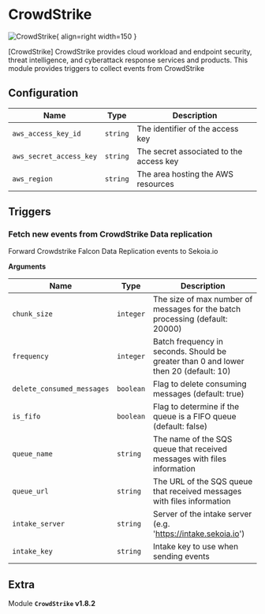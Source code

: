 # CrowdStrike

![CrowdStrike](/assets/playbooks/library/crowdstrike.png){ align=right width=150 }

[CrowdStrike] CrowdStrike provides cloud workload and endpoint security, threat intelligence, and cyberattack response services and products.
 This module provides triggers to collect events from CrowdStrike

## Configuration

| Name      |  Type   |  Description  |
| --------- | ------- | --------------------------- |
| `aws_access_key_id` | `string` | The identifier of the access key |
| `aws_secret_access_key` | `string` | The secret associated to the access key |
| `aws_region` | `string` | The area hosting the AWS resources |

## Triggers

### Fetch new events from CrowdStrike Data replication

Forward Crowdstrike Falcon Data Replication events to Sekoia.io

**Arguments**

| Name      |  Type   |  Description  |
| --------- | ------- | --------------------------- |
| `chunk_size` | `integer` | The size of max number of messages for the batch processing (default: 20000) |
| `frequency` | `integer` | Batch frequency in seconds. Should be greater than 0 and lower then 20 (default: 10) |
| `delete_consumed_messages` | `boolean` | Flag to delete consuming messages (default: true) |
| `is_fifo` | `boolean` | Flag to determine if the queue is a FIFO queue (default: false) |
| `queue_name` | `string` | The name of the SQS queue that received messages with files information |
| `queue_url` | `string` | The URL of the SQS queue that received messages with files information |
| `intake_server` | `string` | Server of the intake server (e.g. 'https://intake.sekoia.io') |
| `intake_key` | `string` | Intake key to use when sending events |


## Extra

Module **`CrowdStrike` v1.8.2**